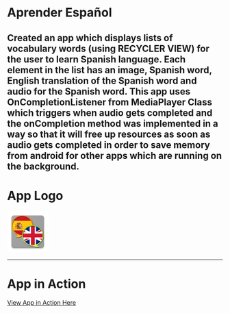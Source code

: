 <h1>Aprender Español</h1>
<h2>Created an app which displays lists of vocabulary words (using RECYCLER VIEW) for the user to learn Spanish language. Each element in the list has an image, Spanish word, English translation of the Spanish word and audio for the Spanish word. This app uses OnCompletionListener from MediaPlayer Class which triggers when audio gets completed and the onCompletion method was implemented in a way so that it will free up resources as soon as audio gets completed in order to save memory from android for other apps which are running on the background.</h2> 
<h1>App Logo</h1>
<img src="icon.png" alt="Aprender Logo">
<hr>

# App in Action
[View App in Action Here](https://www.linkedin.com/feed/update/urn:li:activity:6734544091285127168/)
